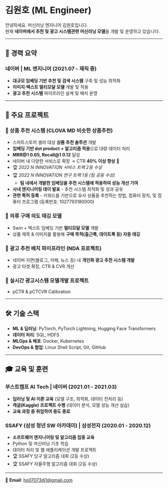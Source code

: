 # 김원호 (ML Engineer)  

안녕하세요. 머신러닝 엔지니어 김원호입니다.  
현재 **네이버에서 추천 및 광고 시스템관련 머신러닝 모델**을 개발 및 운영하고 있습니다.  

---

## 📌 경력 요약  
### **네이버 | ML 엔지니어** (2021.07 - 재직 중)  
- **대규모 임베딩 기반 추천 및 검색 시스템** 구축 및 성능 최적화  
- **이미지·텍스트 멀티모달 모델** 개발 및 적용  
- **광고 추천 시스템** 파이프라인 설계 및 배치 운영  

---

## 🚀 주요 프로젝트  

### 📌 상품 추천 시스템 (CLOVA MD 비슷한 상품추천)  
- 스마트스토어 셀러 대상 **상품 추천 솔루션** 개발  
- **임베딩 기반 dot product + 알고리즘 적용**으로 대량 데이터 처리  
- **MRR@1 0.65, Recall@1 0.12** 달성  
- 네이버 내 다양한 서비스로 확장 → CTR **40% 이상 향상** 🚀  
- 🏆 *2022 N INNOVATION 서비스 트랙 2등 수상*  
- 🏆 *2022 N INNOVATION 연구 트랙 1등 (팀 공동 수상)*  
  - **팀 내에서 개발한 임베딩을 추천 시스템에 적용하여 성능 개선 기여**  
- **사내 엔지니어링 데이 발표** - 추천 시스템 최적화 및 성과 공유
- **관련 특허 등록** - 키워드를 기반으로 유사 상품을 추천하는 방법, 컴퓨터 장치, 및 컴퓨터 프로그램 (등록번호: 1027793180000)

### 📌 의류 구매 의도 태깅 모델  
- Swin + 텍스트 임베딩 기반 **멀티모달 모델** 개발  
- 상품 제목 & 이미지를 활용해 **구매 목적(출근룩, 데이트룩 등) 자동 태깅**  

### 📌 광고 추천 배치 파이프라인 (NDA 프로젝트)  
- 네이버 지면(블로그, 카페, 뉴스 등) 내 **개인화 광고 추천 시스템 개발**  
- 광고 타겟 확장, CTR & CVR 개선

### 📌 실시간 광고시스템 모델개발 프로젝트
- pCTR & pCTCVR Calibration

---

## 🛠 기술 스택  
- **ML & 딥러닝**: PyTorch, PyTorch Lightning, Hugging Face Transformers  
- **데이터 처리**: SQL, HDFS  
- **MLOps & 배포**: Docker, Kubernetes  
- **DevOps & 협업**: Linux Shell Script, Git, GitHub  

---

## 🎓 교육 및 훈련  

### 부스트캠프 AI Tech | 네이버 (2021.01 - 2021.03)  
- **딥러닝 및 AI 이론 교육** (모델 구조, 최적화, 데이터 전처리 등)  
- **캐글(Kaggle) 프로젝트 수행** (데이터 분석, 모델 성능 개선 실습)  
- **교육 과정 중 취업하여 중도 종료**

### SSAFY (삼성 청년 SW 아카데미) | 삼성전자 (2020.01 - 2020.12)  
- **소프트웨어 엔지니어링 및 알고리즘 집중 교육**  
- Python 및 머신러닝 기초 학습  
- 데이터 처리 및 웹 애플리케이션 개발 프로젝트  
- 🏆 SSAFY 당구 알고리즘 대회 (2등 수상)
- 🏆 SSAFY 자율주행 알고리즘 대회 (2등 수상)

---

📧 **Email**: ho07073dj1@gmail.com  
